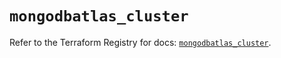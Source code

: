 # `mongodbatlas_cluster`

Refer to the Terraform Registry for docs: [`mongodbatlas_cluster`](https://registry.terraform.io/providers/mongodb/mongodbatlas/1.30.0/docs/resources/cluster).
